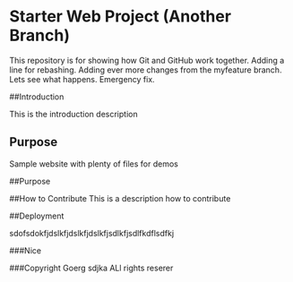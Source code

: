 # Starter Web Project (Another Branch)

This repository is for showing how Git and GitHub work together. Adding a line for rebashing. 
Adding ever more changes from the myfeature branch. Lets see what happens. 
Emergency fix.

##Introduction

This is the introduction description

## Purpose

Sample website with plenty of files for demos

##Purpose

##How to Contribute
This is a description how to contribute


##Deployment

sdofsdokfjdslkfjdslkfjdslkfjsdlkfjsdlfkdflsdfkj

###Nice

###Copyright 
Goerg sdjka 
ALl rights reserer

